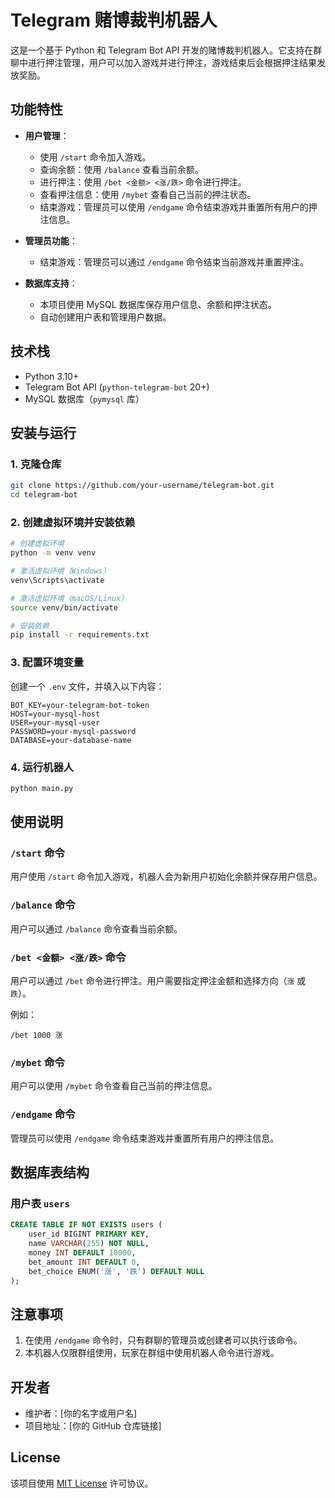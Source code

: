 
# Telegram 赌博裁判机器人

这是一个基于 Python 和 Telegram Bot API 开发的赌博裁判机器人。它支持在群聊中进行押注管理，用户可以加入游戏并进行押注，游戏结束后会根据押注结果发放奖励。

## 功能特性

- **用户管理**：
  - 使用 `/start` 命令加入游戏。
  - 查询余额：使用 `/balance` 查看当前余额。
  - 进行押注：使用 `/bet <金额> <涨/跌>` 命令进行押注。
  - 查看押注信息：使用 `/mybet` 查看自己当前的押注状态。
  - 结束游戏：管理员可以使用 `/endgame` 命令结束游戏并重置所有用户的押注信息。

- **管理员功能**：
  - 结束游戏：管理员可以通过 `/endgame` 命令结束当前游戏并重置押注。

- **数据库支持**：
  - 本项目使用 MySQL 数据库保存用户信息、余额和押注状态。
  - 自动创建用户表和管理用户数据。

## 技术栈

- Python 3.10+
- Telegram Bot API (`python-telegram-bot` 20+)
- MySQL 数据库（`pymysql` 库）

## 安装与运行

### 1. 克隆仓库

```bash
git clone https://github.com/your-username/telegram-bot.git
cd telegram-bot
```

### 2. 创建虚拟环境并安装依赖

```bash
# 创建虚拟环境
python -m venv venv

# 激活虚拟环境（Windows）
venv\Scripts\activate

# 激活虚拟环境（macOS/Linux）
source venv/bin/activate

# 安装依赖
pip install -r requirements.txt
```

### 3. 配置环境变量

创建一个 `.env` 文件，并填入以下内容：

```dotenv
BOT_KEY=your-telegram-bot-token
HOST=your-mysql-host
USER=your-mysql-user
PASSWORD=your-mysql-password
DATABASE=your-database-name
```

### 4. 运行机器人

```bash
python main.py
```

## 使用说明

### `/start` 命令

用户使用 `/start` 命令加入游戏，机器人会为新用户初始化余额并保存用户信息。

### `/balance` 命令

用户可以通过 `/balance` 命令查看当前余额。

### `/bet <金额> <涨/跌>` 命令

用户可以通过 `/bet` 命令进行押注。用户需要指定押注金额和选择方向（`涨` 或 `跌`）。

例如：

```
/bet 1000 涨
```

### `/mybet` 命令

用户可以使用 `/mybet` 命令查看自己当前的押注信息。

### `/endgame` 命令

管理员可以使用 `/endgame` 命令结束游戏并重置所有用户的押注信息。

## 数据库表结构

### 用户表 `users`

```sql
CREATE TABLE IF NOT EXISTS users (
    user_id BIGINT PRIMARY KEY,
    name VARCHAR(255) NOT NULL,
    money INT DEFAULT 10000,
    bet_amount INT DEFAULT 0,
    bet_choice ENUM('涨', '跌') DEFAULT NULL
);
```

## 注意事项

1. 在使用 `/endgame` 命令时，只有群聊的管理员或创建者可以执行该命令。
2. 本机器人仅限群组使用，玩家在群组中使用机器人命令进行游戏。

## 开发者

- 维护者：[你的名字或用户名]
- 项目地址：[你的 GitHub 仓库链接]

## License

该项目使用 [MIT License](LICENSE) 许可协议。
